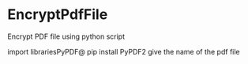 # EncryptPdfFile
Encrypt PDF file using python script

import librariesPyPDF@
pip install PyPDF2
give the name of the pdf file

